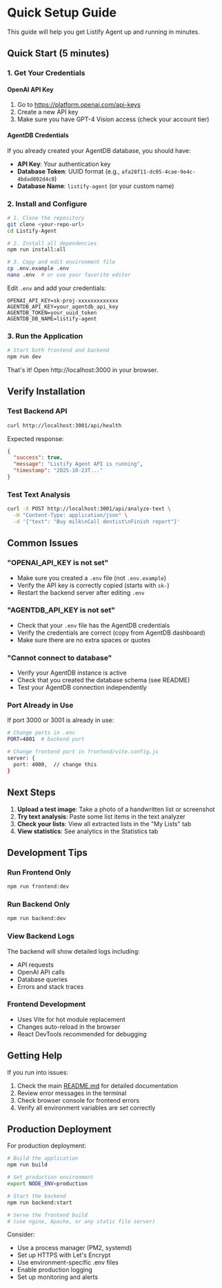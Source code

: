 # Quick Setup Guide

This guide will help you get Listify Agent up and running in minutes.

## Quick Start (5 minutes)

### 1. Get Your Credentials

#### OpenAI API Key
1. Go to https://platform.openai.com/api-keys
2. Create a new API key
3. Make sure you have GPT-4 Vision access (check your account tier)

#### AgentDB Credentials
If you already created your AgentDB database, you should have:
- **API Key**: Your authentication key
- **Database Token**: UUID format (e.g., `afa28f11-dc05-4cae-9e4c-4bdad802d4c8`)
- **Database Name**: `listify-agent` (or your custom name)

### 2. Install and Configure

```bash
# 1. Clone the repository
git clone <your-repo-url>
cd Listify-Agent

# 2. Install all dependencies
npm run install:all

# 3. Copy and edit environment file
cp .env.example .env
nano .env  # or use your favorite editor
```

Edit `.env` and add your credentials:

```env
OPENAI_API_KEY=sk-proj-xxxxxxxxxxxxx
AGENTDB_API_KEY=your_agentdb_api_key
AGENTDB_TOKEN=your_uuid_token
AGENTDB_DB_NAME=listify-agent
```

### 3. Run the Application

```bash
# Start both frontend and backend
npm run dev
```

That's it! Open http://localhost:3000 in your browser.

## Verify Installation

### Test Backend API

```bash
curl http://localhost:3001/api/health
```

Expected response:
```json
{
  "success": true,
  "message": "Listify Agent API is running",
  "timestamp": "2025-10-23T..."
}
```

### Test Text Analysis

```bash
curl -X POST http://localhost:3001/api/analyze-text \
  -H "Content-Type: application/json" \
  -d '{"text": "Buy milk\nCall dentist\nFinish report"}'
```

## Common Issues

### "OPENAI_API_KEY is not set"
- Make sure you created a `.env` file (not `.env.example`)
- Verify the API key is correctly copied (starts with `sk-`)
- Restart the backend server after editing `.env`

### "AGENTDB_API_KEY is not set"
- Check that your `.env` file has the AgentDB credentials
- Verify the credentials are correct (copy from AgentDB dashboard)
- Make sure there are no extra spaces or quotes

### "Cannot connect to database"
- Verify your AgentDB instance is active
- Check that you created the database schema (see README)
- Test your AgentDB connection independently

### Port Already in Use
If port 3000 or 3001 is already in use:

```bash
# Change ports in .env
PORT=4001  # backend port

# Change frontend port in frontend/vite.config.js
server: {
  port: 4000,  // change this
}
```

## Next Steps

1. **Upload a test image**: Take a photo of a handwritten list or screenshot
2. **Try text analysis**: Paste some list items in the text analyzer
3. **Check your lists**: View all extracted lists in the "My Lists" tab
4. **View statistics**: See analytics in the Statistics tab

## Development Tips

### Run Frontend Only
```bash
npm run frontend:dev
```

### Run Backend Only
```bash
npm run backend:dev
```

### View Backend Logs
The backend will show detailed logs including:
- API requests
- OpenAI API calls
- Database queries
- Errors and stack traces

### Frontend Development
- Uses Vite for hot module replacement
- Changes auto-reload in the browser
- React DevTools recommended for debugging

## Getting Help

If you run into issues:

1. Check the main [README.md](README.md) for detailed documentation
2. Review error messages in the terminal
3. Check browser console for frontend errors
4. Verify all environment variables are set correctly

## Production Deployment

For production deployment:

```bash
# Build the application
npm run build

# Set production environment
export NODE_ENV=production

# Start the backend
npm run backend:start

# Serve the frontend build
# (use nginx, Apache, or any static file server)
```

Consider:
- Use a process manager (PM2, systemd)
- Set up HTTPS with Let's Encrypt
- Use environment-specific .env files
- Enable production logging
- Set up monitoring and alerts
